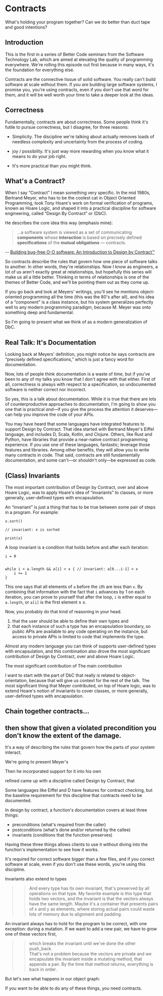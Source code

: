 # Contracts

What's holding your program together?  Can we do better than duct tape
and good intentions?

## Introduction

This is the first in a series of Better Code seminars from the
Software Technology Lab, which are aimed at elevating the quality of
programming everywhere. We're rolling this episode out first because
in many ways, it's the foundation for everything else.  

Contracts are the connective tissue of solid software.  You really
can't build software at scale without them.  If you *are* building
large software systems, I promise you, you're using contracts, even if
you don't use that word for them, and it will be well worth your time
to take a deeper look at the ideas.

## Correctness

Fundamentally, contracts are about correctness.  Some people think
it's futile to pursue correctness, but I disagree, for three reasons:

- Simplicity.  The discipline we're talking about actually removes
  loads of needless complexity and uncertainty from the process of
  coding.
  
- joy / possibility.  It's just way more rewarding when you know what
  it means to do your job right.
  
- It's more practical than you might think.

## What's a Contract?

When I say “Contract” I mean something very specific.  In the mid
1980s, Bertrand Meyer, who has to be the coolest cat in Object
Oriented Programming, took Tony Hoare's work on formal verification of
programs, known as Hoare Logic, and shaped it into a practical
discipline for software engineering, called “Design By Contract” or
(DbC).

He describes the core idea this way (emphasis mine):

> …a software system is viewed as a set of communicating
> **components** whose **interaction** is based on precisely defined
> **specifications** of the **mutual obligations** — contracts.

-- [Building bug-free O-O software: An Introduction to Design by
Contract™](https://www.eiffel.com/values/design-by-contract/introduction/)

So contracts describe the rules that govern how one piece of software
talks to another. In other words, they're relationships.  Now I know
as engineers, a lot of us aren't exactly great at relationships, but
hopefully this series will make us all a little better. Thinking in
terms of relationships is one of the themes of Better Code, and we'll
be pointing them out as they come up.

If you go back and look at Meyers' writings, you'll see he mentions
object-oriented programming all the time (this was the 80's after
all), and his idea of a “component” is a class instance, but his
system generalizes perfectly well to any modern programming
paradigm, because M. Meyer was onto something deep and fundamental.

So I'm going to present what we think of as a modern generalization of
DbC.

## Real Talk: It's Documentation

Looking back at Meyers' definition, you might notice he says contracts
are “precisely defined specifications,” which is just a fancy word for
documentation.

Now, lots of people think documentation is a waste of time, but if
you've been to any of my talks you know that I don't agree with that
either. First of all, correctness is always with respect to a
specification, so undocumented software is neither correct nor
incorrect.

So yes, this is a talk about documentation. While it is true that
there are lots of counterproductive approaches to documentation, I'm
going to show you one that is practical *and*—if you give the process
the attention it deserves—can help you improve the code of your APIs.

You may have heard that some languages have integrated features to
support Design by Contract.  That idea started with Bertrand Meyer's
Eiffel language, and includes D, Scala, Kotlin, and Clojure. Others,
like Rust and Python, have libraries that provide a near-native
contract programming experience. If you use one of these languages,
fantastic; leverage those features and libraries.  Among other
benefits, they will allow you to write many contracts in code.  That
said, contracts are still fundamentally documentation, and some
can't—or shouldn't only—be expressed as code.

## (Class) Invariants

The most important contribution of Design by Contract, over and above
Hoare Logic, was to apply Hoare's idea of “invariants” to classes, or
more generally, user-defined types with encapsulation.

An “invariant” is just a thing that has to be true between some pair
of steps in a program.  For example:

	x.sort()
	
	// invariant: x is sorted
	
	print(x)

A loop invariant is a condition that holds before and after each
iteration:

    i = 0
	
	
	while i < a.length && a[i] < x { // invariant: a[0...i-1] < x
		i += 1
	}

This one says that all elements of `a` before the `i`th are less than `x`.
By combining that information with the fact that `i` advances by 1 on
each iteration, you can prove to yourself that after the loop, `i` is
either equal to `a.length`, or `a[i]` is the first element ≥ x.

Now, you probably do that kind of reasoning in your head.

1. that the user should be able to define their own types and 
2. that each instance of such a type has an encapsulation boundary, so
   public APIs are available to any code operating on the instance,
   but access to private APIs is limited to code that implements
   the type.

Almost any modern language you can think of supports user-defined
types with encapsulation, and this combination also drove the most
significant contribution of Design by Contract, over and above Hoare
Logic.

The most significant contribution of 
The main contribution

I want to start with the part of DbC that really *is* related to
object-orientation, because that will give us context for the rest of
the talk.  The most significant thing that Meyer contributed, on top
of Hoare logic, was to extend Hoare's notion of invariants to cover
classes, or more generally, user-defined types with encapsulation.

## Chain together contracts… 
## then show that given a violated precondition you don't know the extent of the damage.

It's a way of describing the
rules that govern how the parts of your system interact.

We're going to present Meyer's

Then he incorporated support for
it into his own


refined came up with a discipline called Design by
Contract, that 



Some languages like Eiffel and D have features for contract
checking, but the baseline requirement for this discipline that
contracts need to be documented.

In design by contract, a function's documentation covers at least three things:

- preconditions (what's required from the caller)
- postconditions (what's done and/or returned by the callee)
- invariants (conditions that the function preserves)

Having these three things allows clients to use it without diving into the function's implementation to see how it works.

It's required for correct software bigger than a few files, and if you correct software at scale, even if you don't use these words, you're using this discipline.

Invariants also extend to types
>> And every type has its own invariant, that's preserved by all operations on that type.
My favorite example is this type that holds two vectors, and the invariant 
>> is that the vectors always have the same length.  Maybe it's a container that presents pairs of x and y as elements, where storing actual pairs could waste lots of memory due to alignment and padding.

An invariant always has to hold for the program to be correct, with one exception: during a mutation.  If we want to add a new pair, we have to grow one of these vectors first, 
>> which breaks the invariant until we've done the other push_back.  
>> That's not a problem because the vectors are private and we encapsulate the invariant inside a mutating method, that appends a pair.  By the time that method returns, everything is back in order.

But let's see what happens in our object graph:

If you want to be able to do any of these things, you need contracts.













